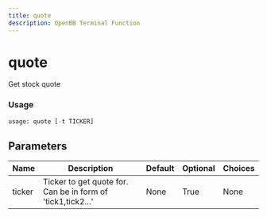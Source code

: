 ```yaml
---
title: quote
description: OpenBB Terminal Function
---
```


# quote

Get stock quote

### Usage 
```python
usage: quote [-t TICKER]
```

## Parameters

| Name | Description | Default | Optional | Choices |
| ---- | ----------- | ------- | -------- | ------- |
| ticker | Ticker to get quote for. Can be in form of 'tick1,tick2...' | None | True | None |


